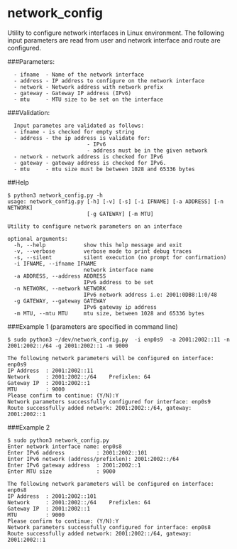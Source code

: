 # network_config

Utility to configure network interfaces in Linux environment.
The following input parameters are read from user and network 
interface and route are configured.

###Parameters:

      - ifname  - Name of the network interface
      - address - IP address to configure on the network interface
      - network - Network address with network prefix
      - gateway - Gateway IP address (IPv6)
      - mtu     - MTU size to be set on the interface

###Validation:

      Input parametes are validated as follows:
      - ifname - is checked for empty string
      - address - the ip address is validate for:
                             - IPv6
                             - address must be in the given network
      - network - network address is checked for IPv6
      - gateway - gateway address is checked for IPv6.
      - mtu     - mtu size must be between 1028 and 65336 bytes


##Help
```
$ python3 network_config.py -h
usage: network_config.py [-h] [-v] [-s] [-i IFNAME] [-a ADDRESS] [-n NETWORK]
                         [-g GATEWAY] [-m MTU]

Utility to configure network parameters on an interface

optional arguments:
  -h, --help            show this help message and exit
  -v, --verbose         verbose mode to print debug traces
  -s, --silent          silent execution (no prompt for confirmation)
  -i IFNAME, --ifname IFNAME
                        network interface name
  -a ADDRESS, --address ADDRESS
                        IPv6 address to be set
  -n NETWORK, --network NETWORK
                        IPv6 network address i.e: 2001:0DB8:1:0/48
  -g GATEWAY, --gateway GATEWAY
                        IPv6 gateway ip address
  -m MTU, --mtu MTU     mtu size, between 1028 and 65336 bytes
```

###Example 1 (parameters are specified in command line)
```
$ sudo python3 ~/dev/network_config.py  -i enp0s9  -a 2001:2002::11 -n 2001:2002::/64 -g 2001:2002::1 -m 9000

The following network parameters will be configured on interface: enp0s9
IP Address  : 2001:2002::11
Network     : 2001:2002::/64    Prefixlen: 64
Gateway IP  : 2001:2002::1
MTU         : 9000
Please confirm to continue: (Y/N):Y
Network parameters successfully configured for interface: enp0s9
Route successfully added network: 2001:2002::/64, gateway: 2001:2002::1

```

###Example 2 
```
$ sudo python3 network_config.py
Enter network interface name: enp0s8
Enter IPv6 address          : 2001:2002::101
Enter IPv6 network (address/prefixlen): 2001:2002::/64
Enter IPv6 gateway address  : 2001:2002::1
Enter MTU size              : 9000

The following network parameters will be configured on interface: enp0s8
IP Address  : 2001:2002::101
Network     : 2001:2002::/64    Prefixlen: 64
Gateway IP  : 2001:2002::1
MTU         : 9000
Please confirm to continue: (Y/N):Y
Network parameters successfully configured for interface: enp0s8
Route successfully added network: 2001:2002::/64, gateway: 2001:2002::1
```

